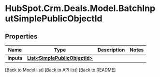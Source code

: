 # HubSpot.Crm.Deals.Model.BatchInputSimplePublicObjectId

## Properties

Name | Type | Description | Notes
------------ | ------------- | ------------- | -------------
**Inputs** | [**List&lt;SimplePublicObjectId&gt;**](SimplePublicObjectId.md) |  | 

[[Back to Model list]](../README.md#documentation-for-models) [[Back to API list]](../README.md#documentation-for-api-endpoints) [[Back to README]](../README.md)

